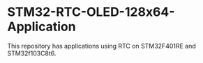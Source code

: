 # STM32-RTC-OLED-128x64-Application
This repository has applications using RTC on STM32F401RE and STM32f103C8t6.
